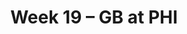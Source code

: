 ---
layout: game
title: Week 19 – GB at PHI
season: 2024
game_id: 2024_19_GB_PHI
away_team: GB
home_team: PHI
---